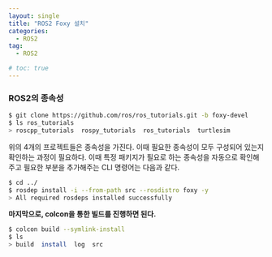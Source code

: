 ```yaml
---
layout: single
title: "ROS2 Foxy 설치"
categories:
  - ROS2
tag:
  - ROS2

# toc: true
---
```


### ROS2의 종속성
```bash
$ git clone https://github.com/ros/ros_tutorials.git -b foxy-devel
$ ls ros_tutorials
> roscpp_tutorials  rospy_tutorials  ros_tutorials  turtlesim
```
위의 4개의 프로젝트들은 종속성을 가진다. 이때 필요한 종속성이 모두 구성되어 있는지 확인하는 과정이 필요하다. 이때 특정 패키지가 필요로 하는 종속성을 자동으로 확인해주고 필요한 부분을 추가해주는 CLI 명령어는 다음과 같다.

```bash
$ cd ../
$ rosdep install -i --from-path src --rosdistro foxy -y
> All required rosdeps installed successfully
```

**마지막으로, colcon을 통한 빌드를 진행하면 된다.**

```bash
$ colcon build --symlink-install
$ ls
> build  install  log  src
```